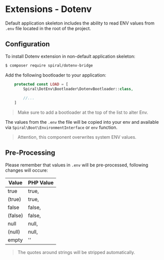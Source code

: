 # Extensions - Dotenv
Default application skeleton includes the ability to read ENV values from `.env` file located in the root of the project.

## Configuration
To install Dotenv extension in non-default application skeleton:

```bash
$ composer require spiral/dotenv-bridge
```

Add the following bootloader to your application:

```php
    protected const LOAD = [
        Spiral\DotEnv\Bootloader\DotenvBootloader::class,
        
        //...
    ]
```

> Make sure to add a bootloader at the top of the list to alter Env.

The values from the `.env` the file will be copied into your env and available via `Spiral\Boot\EnvironmentInterface` or `env` function.

> Attention, this component overwrites system ENV values.

## Pre-Processing
Please remember that values in `.env` will be pre-processed, following changes will occure:

Value | PHP Value
--- | ---
true   | true,
(true) | true,
false  | false,
(false)| false,
null   | null,
(null) | null,
empty  | ''

> The quotes around strings will be stripped automatically.
